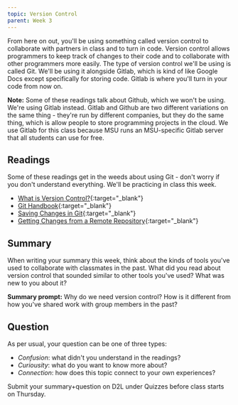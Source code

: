 ```yaml
---
topic: Version Control
parent: Week 3
---
```


From here on out, you'll be using something called version control to collaborate with partners in class and to turn in code. Version control allows programmers to keep track of changes to their code and to collaborate with other programmers more easily. The type of version control we'll be using is called Git. We'll be using it alongside Gitlab, which is kind of like Google Docs except specifically for storing code. Gitlab is where you'll turn in your code from now on.

**Note:** Some of these readings talk about Github, which we won't be using. We're using Gitlab instead. Gitlab and Github are two different variations on the same thing - they're run by different companies, but they do the same thing, which is allow people to store programming projects in the cloud. We use Gitlab for this class because MSU runs an MSU-specific Gitlab server that all students can use for free.

## Readings
Some of these readings get in the weeds about using Git - don't worry if you don't understand everything. We'll be practicing in class this week.
* [What is Version Control?](https://www.atlassian.com/git/tutorials/what-is-version-control){:target="_blank"}
* [Git Handbook](https://guides.github.com/introduction/git-handbook/){:target="_blank"}
* [Saving Changes in Git](https://initialcommit.com/blog/saving-changes-in-git){:target="_blank"}
* [Getting Changes from a Remote Repository](https://docs.github.com/en/get-started/using-git/getting-changes-from-a-remote-repository){:target="_blank"}

## Summary

When writing your summary this week, think about the kinds of tools you've used to collaborate with classmates in the past. What did you read about version control that sounded similar to other tools you've used? What was new to you about it?

**Summary prompt:** Why do we need version control? How is it different from how you've shared work with group members in the past?

## Question

As per usual, your question can be one of three types:
* *Confusion*: what didn't you understand in the readings?
* *Curiousity*: what do you want to know more about?
* *Connection*: how does this topic connect to your own experiences?

Submit your summary+question on D2L under Quizzes before class starts on Thursday.

